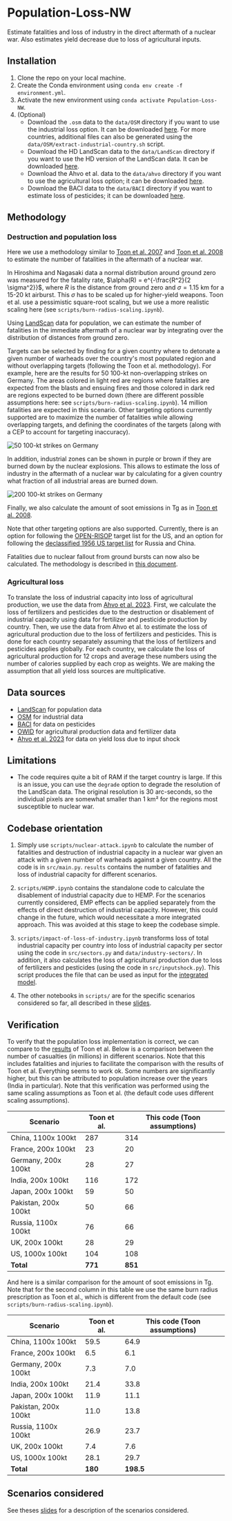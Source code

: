 # Population-Loss-NW
Estimate fatalities and loss of industry in the direct aftermath of a nuclear war. Also estimates yield decrease due to loss of agricultural inputs.


## Installation
1. Clone the repo on your local machine.
2. Create the Conda environment using `conda env create -f environment.yml`.
3. Activate the new environment using `conda activate Population-Loss-NW`.
4. (Optional) 
    * Download the `.osm` data to the `data/OSM` directory if you want to use the industrial loss option. It can be downloaded [here](https://drive.google.com/drive/folders/13g6QluVBuEs9fm-nOPzuiYNYdXzB1WiK?usp=drive_link). For more countries, additional files can also be generated using the `data/OSM/extract-industrial-country.sh` script.
    * Download the HD LandScan data to the `data/LandScan` directory if you want to use the HD version of the LandScan data. It can be downloaded [here](https://landscan.ornl.gov/). 
    * Download the Ahvo et al. data to the `data/ahvo` directory if you want to use the agricultural loss option; it can be downloaded [here](https://zenodo.org/records/8381197). 
    * Download the BACI data to the `data/BACI` directory if you want to estimate loss of pesticides; it can be downloaded [here](https://www.cepii.fr/cepii/en/bdd_modele/bdd_modele_item.asp?id=37). 

## Methodology
### Destruction and population loss
Here we use a methodology similar to [Toon et al. 2007](https://acp.copernicus.org/articles/7/1973/2007/acp-7-1973-2007.pdf) and [Toon et al. 2008](https://pubs.aip.org/physicstoday/article/61/12/37/393240/Environmental-consequences-of-nuclear-warA) to estimate the number of fatalities in the aftermath of a nuclear war.

In Hiroshima and Nagasaki data a normal distribution around ground zero was measured for the fatality rate, $\alpha(R) = e^{-\frac{R^2}{2 \sigma^2}}$, where $R$ is the distance from ground zero and $\sigma=1.15$ km for a 15-20 kt airburst. This $\sigma$ has to be scaled up for higher-yield weapons. Toon et al. use a pessimistic square-root scaling, but we use a more realistic scaling here (see `scripts/burn-radius-scaling.ipynb`).

Using [LandScan](https://landscan.ornl.gov/) data for population, we can estimate the number of fatalities in the immediate aftermath of a nuclear war by integrating over the distribution of distances from ground zero.

Targets can be selected by finding for a given country where to detonate a given number of warheads over the country's most populated region and without overlapping targets (following the Toon et al. methodology). For example, here are the results for 50 100-kt non-overlapping strikes on Germany. The areas colored in light red are regions where fatalities are expected from the blasts and ensuing fires and those colored in dark red are regions expected to be burned down (there are different possible assumptions here: see `scripts/burn-radius-scaling.ipynb`). 14 million fatalities are expected in this scenario. Other targeting options currently supported are to maximize the number of fatalities while allowing overlapping targets, and defining the coordinates of the targets (along with a CEP to account for targeting inaccuracy).

![50 100-kt strikes on Germany](images/germany-50-100kt-example.png) 

In addition, industrial zones can be shown in purple or brown if they are burned down by the nuclear explosions. This allows to estimate the loss of industry in the aftermath of a nuclear war by calculating for a given country what fraction of all industrial areas are burned down.

![200 100-kt strikes on Germany](images/germany-50-100kt-example-industry.png) 

Finally, we also calculate the amount of soot emissions in Tg as in [Toon et al. 2008](https://pubs.aip.org/physicstoday/article/61/12/37/393240/Environmental-consequences-of-nuclear-warA).

Note that other targeting options are also supported. Currently, there is an option for following the [OPEN-RISOP](https://github.com/davidteter/OPEN-RISOP/tree/main/TARGET%20LAYDOWNS) target list for the US, and an option for following the [declassified 1956 US target list](https://futureoflife.org/resource/us-nuclear-targets/) for Russia and China.

Fatalities due to nuclear fallout from ground bursts can now also be calculated. The methodology is described in [this document](https://docs.google.com/document/d/1stBmeMabT2VQsL-KfVvUlFNzkmfZIK3tQ5-WUUVNldc/edit?usp=sharing).

### Agricultural loss
To translate the loss of industrial capacity into loss of agricultural production, we use the data from [Ahvo et al. 2023](https://doi.org/10.1038/s43016-023-00873-z). First, we calculate the loss of fertilizers and pesticides due to the destruction or disablement of industrial capacity using data for fertilizer and pesticide production by country. Then, we use the data from Ahvo et al. to estimate the loss of agricultural production due to the loss of fertilizers and pesticides. This is done for each country separately assuming that the loss of fertilizers and pesticides applies globally. For each country, we calculate the loss of agricultural production for 12 crops and average these numbers using the number of calories supplied by each crop as weights. We are making the assumption that all yield loss sources are multiplicative.

## Data sources
* [LandScan](https://landscan.ornl.gov/) for population data
* [OSM](https://download.geofabrik.de/) for industrial data
* [BACI](https://www.cepii.fr/CEPII/en/bdd_modele/bdd_modele_item.asp?id=37) for data on pesticides
* [OWID](https://ourworldindata.org/) for agricultural production data and fertilizer data
* [Ahvo et al. 2023](https://doi.org/10.1038/s43016-023-00873-z) for data on yield loss due to input shock

## Limitations
* The code requires quite a bit of RAM if the target country is large. If this is an issue, you can use the `degrade` option to degrade the resolution of the LandScan data. The original resolution is 30 arc-seconds, so the individual pixels are somewhat smaller than 1 km² for the regions most susceptible to nuclear war.

## Codebase orientation
1. Simply use `scripts/nuclear-attack.ipynb` to calculate the number of fatalities and destruction of industrial capacity in a nuclear war given an attack with a given number of warheads against a given country. All the code is in `src/main.py`. `results` contains the number of fatalities and loss of industrial capacity for different scenarios.

2. `scripts/HEMP.ipynb` contains the standalone code to calculate the disablement of industrial capacity due to HEMP. For the scenarios currently considered, EMP effects can be applied separately from the effects of direct destruction of industrial capacity. However, this could change in the future, which would necessitate a more integrated approach. This was avoided at this stage to keep the codebase simple.

3. `scripts/impact-of-loss-of-industry.ipynb` transforms loss of total industrial capacity per country into loss of industrial capacity per sector using the code in `src/sectors.py` and `data/industry-sectors/`. In addition, it also calculates the loss of agricultural production due to loss of fertilizers and pesticides (using the code in `src/inputshock.py`). This script produces the file that can be used as input for the [integrated model](https://github.com/allfed/allfed-integrated-model).

4. The other notebooks in `scripts/` are for the specific scenarios considered so far, all described in these [slides](https://docs.google.com/presentation/d/1MnmQaBrXC9f9iq4tgrjnwuggpzrl4G63ftm2RXDTaWI/edit?usp=drive_link).

## Verification
To verify that the population loss implementation is correct, we can compare to the [results](https://pubs.aip.org/view-large/figure/45882429/37_1_f1.jpg) of Toon et al. Below is a comparison between the number of casualties (in millions) in different scenarios. Note that this includes fatalities and injuries to facilitate the comparison with the results of Toon et al. Everything seems to work ok. Some numbers are significantly higher, but this can be attributed to population increase over the years (India in particular). Note that this verification was performed using the same scaling assumptions as Toon et al. (the default code uses different scaling assumptions).

| Scenario | Toon et al. | This code (Toon assumptions) | 
|----------|----------|----------|
| China, 1100x 100kt | 287 | 314 
| France, 200x 100kt | 23 | 20 | 
| Germany, 200x 100kt | 28 | 27 |
| India, 200x 100kt | 116 | 172 |
| Japan, 200x 100kt | 59 | 50 | 
| Pakistan, 200x 100kt  | 50  |  66 | 
| Russia, 1100x 100kt | 76 | 66 | 
| UK, 200x 100kt | 28 | 29 |
| US, 1000x 100kt | 104 | 108 | 
| **Total** | **771** | **851** |  

And here is a similar comparison for the amount of soot emissions in Tg. Note that for the second column in this table we use the same burn radius prescription as Toon et al., which is different from the default code (see `scripts/burn-radius-scaling.ipynb`).

| Scenario | Toon et al. | This code (Toon assumptions) |
|----------|----------|----------|
| China, 1100x 100kt | 59.5 | 64.9 | 
| France, 200x 100kt | 6.5 | 6.1 |  
| Germany, 200x 100kt | 7.3 | 7.0 |  
| India, 200x 100kt | 21.4 | 33.8 |  
| Japan, 200x 100kt | 11.9 | 11.1 |  
| Pakistan, 200x 100kt | 11.0 | 13.8 |  
| Russia, 1100x 100kt | 26.9 | 23.7 | 
| UK, 200x 100kt | 7.4 | 7.6 |  
| US, 1000x 100kt | 28.1 | 29.7 |  
| **Total** | **180** | **198.5** |  

## Scenarios considered
See theses [slides](https://docs.google.com/presentation/d/1MnmQaBrXC9f9iq4tgrjnwuggpzrl4G63ftm2RXDTaWI/edit?usp=drive_link) for a description of the scenarios considered.